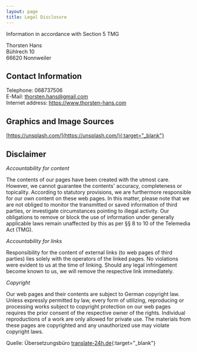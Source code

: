 ```yaml
---
layout: page
title: Legal Disclosure
---
```


Information in accordance with Section 5 TMG 

Thorsten Hans<br/>
Bühlrech 10<br/>
66620 Nonnweiler

## Contact Information
Telephone: 068737506<br/>
E-Mail: thorsten.hans@gmail.com<br/>
Internet address: https://www.thorsten-hans.com

## Graphics and Image Sources
[https://unsplash.com/](https://unsplash.com/){:target="_blank"}

## Disclaimer

*Accountability for content*

The contents of our pages have been created with the utmost care. However, we cannot guarantee the contents' accuracy, completeness or topicality. According to statutory provisions, we are furthermore responsible for our own content on these web pages. In this matter, please note that we are not obliged to monitor the transmitted or saved information of third parties, or investigate circumstances pointing to illegal activity. Our obligations to remove or block the use of information under generally applicable laws remain unaffected by this as per §§ 8 to 10 of the Telemedia Act (TMG). 

*Accountability for links*

Responsibility for the content of external links (to web pages of third parties) lies solely with the operators of the linked pages. No violations were evident to us at the time of linking. Should any legal infringement become known to us, we will remove the respective link immediately.

*Copyright*

Our web pages and their contents are subject to German copyright law. Unless expressly permitted by law, every form of utilizing, reproducing or processing works subject to copyright protection on our web pages requires the prior consent of the respective owner of the rights. Individual reproductions of a work are only allowed for private use. The materials from these pages are copyrighted and any unauthorized use may violate copyright laws. 


Quelle: Übersetzungsbüro [translate-24h.de](http://www.translate-24h.de/){:target="_blank"}
